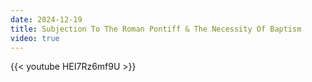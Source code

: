 ```yaml
---
date: 2024-12-19
title: Subjection To The Roman Pontiff & The Necessity Of Baptism
video: true
---
```



{{< youtube HEI7Rz6mf9U >}}
